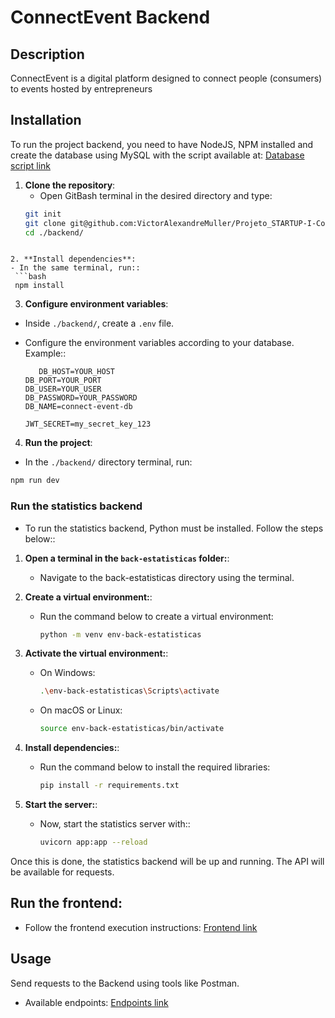 # ConnectEvent Backend

## Description
ConnectEvent is a digital platform designed to connect people (consumers) to events hosted by entrepreneurs

## Installation
To run the project backend, you need to have NodeJS, NPM installed and create the database using MySQL with the script available at:
[Database script link](https://github.com/VictorAlexandreMuller/Projeto_STARTUP-I-ConnectEvent-DOC-DB/tree/main/Banco%20de%20Dados)

1. **Clone the repository**:
   - Open GitBash terminal in the desired directory and type:
   ```bash
   git init
   git clone git@github.com:VictorAlexandreMuller/Projeto_STARTUP-I-ConnectEvent-BACKEND.git
   cd ./backend/
  ```

2. **Install dependencies**:
  - In the same terminal, run::
   ```bash
   npm install
   ```

3. **Configure environment variables**:
  - Inside `./backend/`, create a `.env` file.
  - Configure the environment variables according to your database. Example::

     ```env
     	DB_HOST=YOUR_HOST
	DB_PORT=YOUR_PORT
	DB_USER=YOUR_USER
	DB_PASSWORD=YOUR_PASSWORD
	DB_NAME=connect-event-db

	JWT_SECRET=my_secret_key_123
     ```

4. **Run the project**:
  - In the `./backend/` directory terminal, run:
 
   ```bash
   npm run dev
   ```

### **Run the statistics backend**

- To run the statistics backend, Python must be installed. Follow the steps below::

1. **Open a terminal in the `back-estatisticas` folder:**:
   - Navigate to the back-estatisticas directory using the terminal.

2. **Create a virtual environment:**:
   - Run the command below to create a virtual environment:
     ```bash
     python -m venv env-back-estatisticas
     ```

3. **Activate the virtual environment:**:
   - On Windows:
     ```bash
     .\env-back-estatisticas\Scripts\activate
     ```
   - On macOS or Linux:
     ```bash
     source env-back-estatisticas/bin/activate
     ```

4. **Install dependencies:**:
   - Run the command below to install the required libraries:
     ```bash
     pip install -r requirements.txt
     ```

5. **Start the server:**:
   - Now, start the statistics server with::
     ```bash
     uvicorn app:app --reload
     ```

Once this is done, the statistics backend will be up and running. The API will be available for requests.

## **Run the frontend**:
  - Follow the frontend execution instructions:
    [Frontend link](https://github.com/VictorAlexandreMuller/Projeto_STARTUP-I-ConnectEvent-FRONTEND)


## Usage
Send requests to the Backend using tools like Postman.
  - Available endpoints:
[Endpoints link]()
